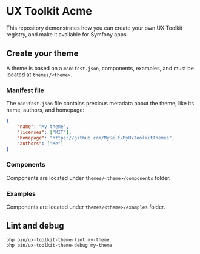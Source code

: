 # UX Toolkit Acme

This repository demonstrates how you can create your own UX Toolkit registry, 
and make it available for Symfony apps.

## Create your theme

A theme is based on a `manifest.json`, components, examples, and must be located at `themes/<theme>`.

### Manifest file

The `manifest.json` file contains precious metadata about the theme, like its name, authors, and homepage:

```json
{
    "name": "My theme",
    "licenses": ["MIT"],
    "homepage": "https://github.com/MySelf/MyUxToolkitThemes",
    "authors": ["Me"]
}
```

### Components 

Components are located under `themes/<theme>/components` folder.

### Examples 

Components are located under `themes/<theme>/examples` folder.

## Lint and debug

```shell
php bin/ux-toolkit-theme-lint my-theme
php bin/ux-toolkit-theme-debug my-theme
```
